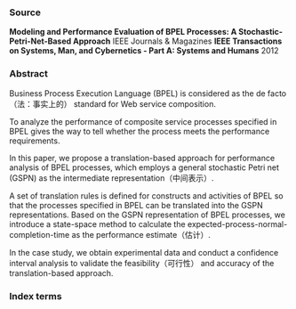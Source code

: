 ### Source

**Modeling and Performance Evaluation of BPEL Processes: A Stochastic-Petri-Net-Based Approach**
IEEE Journals & Magazines
**IEEE Transactions on Systems, Man, and Cybernetics - Part A: Systems and Humans**
2012

### Abstract

Business Process Execution Language (BPEL) is considered as the de facto（法：事实上的） standard for Web service composition. 

To analyze the performance of composite service processes specified in BPEL gives the way to tell whether the process meets the performance requirements. 

In this paper, we propose a translation-based approach for performance analysis of BPEL processes, which employs a general stochastic Petri net (GSPN) as the intermediate representation（中间表示）. 

A set of translation rules is defined for constructs and activities of BPEL so that the processes specified in BPEL can be translated into the GSPN representations. Based on the GSPN representation of BPEL processes, we introduce a state-space method to calculate the expected-process-normal-completion-time as the performance estimate（估计）. 

In the case study, we obtain experimental data and conduct a confidence interval analysis to validate the feasibility（可行性） and accuracy of the translation-based approach.

### Index terms


